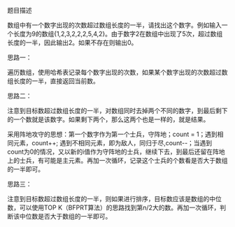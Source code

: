 题目描述

数组中有一个数字出现的次数超过数组长度的一半，请找出这个数字。例如输入一个长度为9的数组{1,2,3,2,2,2,5,4,2}。由于数字2在数组中出现了5次，超过数组长度的一半，因此输出2。如果不存在则输出0。

思路一：

遍历数组，使用哈希表记录每个数字出现的次数，如果某个数字出现的次数超过数组长度的一半，直接返回当前数。

思路二：

注意到目标数超过数组长度的一半，对数组同时去掉两个不同的数字，到最后剩下的一个数就是该数字。如果剩下两个，那么这两个也是一样的，就是结果。

采用阵地攻守的思想：第一个数字作为第一个士兵，守阵地；count = 1；遇到相同元素，count++; 遇到不相同元素，即为敌人，同归于尽,count--；当遇到count为0的情况，又以新的i值作为守阵地的士兵，继续下去，到最后还留在阵地上的士兵，有可能是主元素。再加一次循环，记录这个士兵的个数看是否大于数组的一半即可。

思路三：

注意到目标数超过数组长度的一半，则如果进行排序，目标数应该是数组的中位数，可以使用TOP K（BFPRT算法）的思路找到第n/2大的数。再加一次循环，判断该中位数是否大于数组的一半即可。
